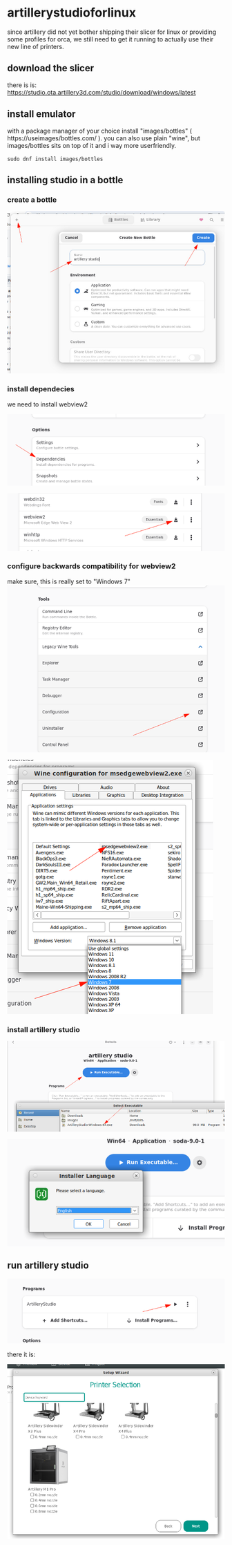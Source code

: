 # artillerystudioforlinux
since artillery did not yet bother shipping their slicer for linux or providing some profiles for orca,
we still need to get it running to actually use their new line of printers.

## download the slicer
there is is: https://studio.ota.artillery3d.com/studio/download/windows/latest

## install emulator
with a package manager of your choice install "images/bottles" ( https://useimages/bottles.com/ ).
you can also use plain "wine", but images/bottles sits on top of it and i way more userfriendly.
```
sudo dnf install images/bottles
```

## installing studio in a bottle
### create a bottle
![](./images/bottles01.png)

### install dependecies
we need to install webview2

![](./images/bottles04.png)

![](./images/bottles05.png)

### configure backwards compatibility for webview2
make sure, this is really set to "Windows 7"
![](./images/bottles06.png)

![](./images/bottles07.png)

### install artillery studio
![](./images/bottles02.png)

![](./images/bottles03.png)

## run artillery studio
![](./images/bottles10.png)

there it is:

![](./images/bottles11.png)
